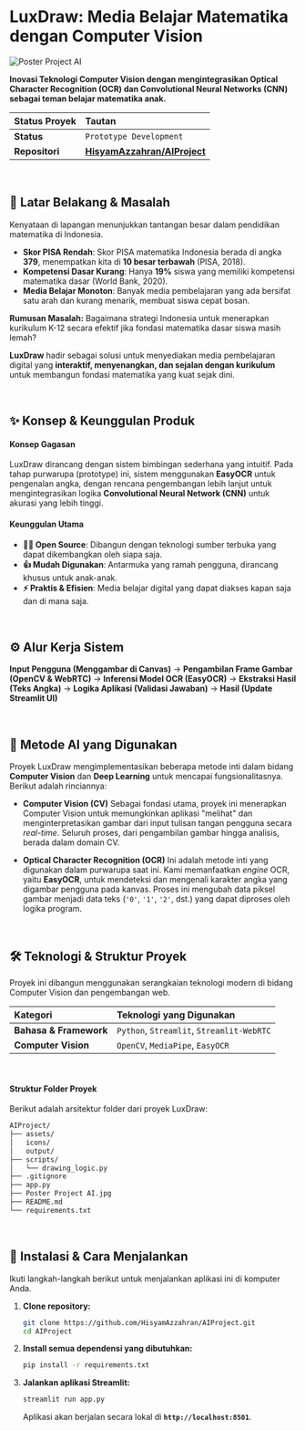 # LuxDraw: Media Belajar Matematika dengan Computer Vision

![Poster Project AI](https://raw.githubusercontent.com/HisyamAzzahran/AIProject/main/Poster%20Project%20AI.jpg)

**Inovasi Teknologi Computer Vision dengan mengintegrasikan Optical Character Recognition (OCR) dan Convolutional Neural Networks (CNN) sebagai teman belajar matematika anak.**

| **Status Proyek** | **Tautan** |
| :--- | :--- |
| **Status** | `Prototype Development` |
| **Repositori** | **[HisyamAzzahran/AIProject](https://github.com/HisyamAzzahran/AIProject)** |

<br>

## 🎯 Latar Belakang & Masalah

Kenyataan di lapangan menunjukkan tantangan besar dalam pendidikan matematika di Indonesia.

* **Skor PISA Rendah**: Skor PISA matematika Indonesia berada di angka **379**, menempatkan kita di **10 besar terbawah** (PISA, 2018).
* **Kompetensi Dasar Kurang**: Hanya **19%** siswa yang memiliki kompetensi matematika dasar (World Bank, 2020).
* **Media Belajar Monoton**: Banyak media pembelajaran yang ada bersifat satu arah dan kurang menarik, membuat siswa cepat bosan.

**Rumusan Masalah:** Bagaimana strategi Indonesia untuk menerapkan kurikulum K-12 secara efektif jika fondasi matematika dasar siswa masih lemah?

**LuxDraw** hadir sebagai solusi untuk menyediakan media pembelajaran digital yang **interaktif, menyenangkan, dan sejalan dengan kurikulum** untuk membangun fondasi matematika yang kuat sejak dini.

<br>

## ✨ Konsep & Keunggulan Produk

#### Konsep Gagasan
LuxDraw dirancang dengan sistem bimbingan sederhana yang intuitif. Pada tahap purwarupa (prototype) ini, sistem menggunakan **EasyOCR** untuk pengenalan angka, dengan rencana pengembangan lebih lanjut untuk mengintegrasikan logika **Convolutional Neural Network (CNN)** untuk akurasi yang lebih tinggi.

#### Keunggulan Utama
-   **👨‍💻 Open Source**: Dibangun dengan teknologi sumber terbuka yang dapat dikembangkan oleh siapa saja.
-   **👍 Mudah Digunakan**: Antarmuka yang ramah pengguna, dirancang khusus untuk anak-anak.
-   **⚡ Praktis & Efisien**: Media belajar digital yang dapat diakses kapan saja dan di mana saja.

<br>

## ⚙️ Alur Kerja Sistem

**Input Pengguna (Menggambar di Canvas)** → **Pengambilan Frame Gambar (OpenCV & WebRTC)** → **Inferensi Model OCR (EasyOCR)** → **Ekstraksi Hasil (Teks Angka)** → **Logika Aplikasi (Validasi Jawaban)** → **Hasil (Update Streamlit UI)**

<br>

## 🧠 Metode AI yang Digunakan

Proyek LuxDraw mengimplementasikan beberapa metode inti dalam bidang **Computer Vision** dan **Deep Learning** untuk mencapai fungsionalitasnya. Berikut adalah rinciannya:

* **Computer Vision (CV)**
    Sebagai fondasi utama, proyek ini menerapkan Computer Vision untuk memungkinkan aplikasi "melihat" dan menginterpretasikan gambar dari input tulisan tangan pengguna secara _real-time_. Seluruh proses, dari pengambilan gambar hingga analisis, berada dalam domain CV.

* **Optical Character Recognition (OCR)**
    Ini adalah metode inti yang digunakan dalam purwarupa saat ini. Kami memanfaatkan *engine* OCR, yaitu **EasyOCR**, untuk mendeteksi dan mengenali karakter angka yang digambar pengguna pada kanvas. Proses ini mengubah data piksel gambar menjadi data teks (`'0'`, `'1'`, `'2'`, dst.) yang dapat diproses oleh logika program.

<br>

## 🛠️ Teknologi & Struktur Proyek

Proyek ini dibangun menggunakan serangkaian teknologi modern di bidang Computer Vision dan pengembangan web.

| Kategori | Teknologi yang Digunakan |
| :--- | :--- |
| **Bahasa & Framework** | `Python`, `Streamlit`, `Streamlit-WebRTC` |
| **Computer Vision** | `OpenCV`, `MediaPipe`, `EasyOCR` |

<br>

#### Struktur Folder Proyek
Berikut adalah arsitektur folder dari proyek LuxDraw:
```sh
AIProject/
├── assets/
│   icons/
│   output/
├── scripts/
│   └── drawing_logic.py
├── .gitignore
├── app.py
├── Poster Project AI.jpg
├── README.md
└── requirements.txt
```

<br>

## 🚀 Instalasi & Cara Menjalankan

Ikuti langkah-langkah berikut untuk menjalankan aplikasi ini di komputer Anda.

1.  **Clone repository:**
    ```sh
    git clone https://github.com/HisyamAzzahran/AIProject.git
    cd AIProject
    ```

2.  **Install semua dependensi yang dibutuhkan:**
    ```sh
    pip install -r requirements.txt
    ```

3.  **Jalankan aplikasi Streamlit:**
    ```sh
    streamlit run app.py
    ```
    Aplikasi akan berjalan secara lokal di **`http://localhost:8501`**.

<br>